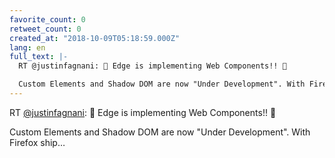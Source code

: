 ```yaml
---
favorite_count: 0
retweet_count: 0
created_at: "2018-10-09T05:18:59.000Z"
lang: en
full_text: |-
  RT @justinfagnani: 🎉 Edge is implementing Web Components!! 🎉

  Custom Elements and Shadow DOM are now "Under Development". With Firefox ship…
---
```


RT [@justinfagnani](https://twitter.com/justinfagnani): 🎉 Edge is implementing
Web Components!! 🎉

Custom Elements and Shadow DOM are now "Under Development". With Firefox ship…
